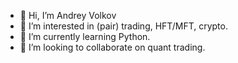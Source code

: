 - 👋 Hi, I’m Andrey Volkov
- 👀 I’m interested in (pair) trading, HFT/MFT, crypto.
- 🌱 I’m currently learning Python.
- 💞️ I’m looking to collaborate on quant trading.


<!---
Seb177/Seb177 is a ✨ special ✨ repository because its `README.md` (this file) appears on your GitHub profile.
You can click the Preview link to take a look at your changes.
--->
